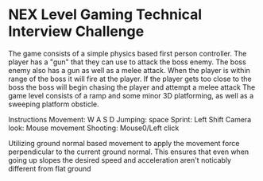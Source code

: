 # NEX Level Gaming Technical Interview Challenge

The game consists of a simple physics based first person controller. The player has a "gun" that they can use to attack the boss enemy.
The boss enemy also has a gun as well as a melee attack. When the player is within range of the boss it will fire at the player. If the player gets too close to the boss the boss will begin chasing the player and attempt a melee attack
The game level consists of a ramp and some minor 3D platforming, as well as a sweeping platform obsticle.

Instructions
Movement: W A S D
Jumping: space
Sprint: Left Shift
Camera look: Mouse movement
Shooting: Mouse0/Left click

Utilizing ground normal based movement to apply the movement force perpendicular to the current ground normal.
This ensures that even when going up slopes the desired speed and acceleration aren't noticably different from flat ground
